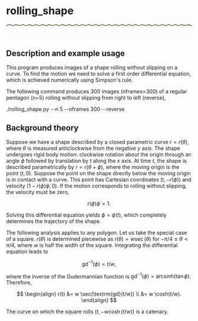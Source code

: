 rolling_shape
=============

![Rolling pentagon](https://github.com/mjwillatt/rolling_shape/blob/main/figures/rotated_output.gif?raw=true)

Description and example usage
-----------------------------

This program produces images of a shape rolling without slipping on a curve. To
find the motion we need to solve a first order differential equation, which is
achieved numerically using Simpson's rule.

The following command produces 300 images (nframes=300) of a regular pentagon
(n=5) rolling without slipping from right to left (reverse),

./rolling_shape.py --n 5 --nframes 300 --reverse

Background theory
-----------------

Suppose we have a shape described by a closed parametric curve $r = r(\theta)$,
where $\theta$ is measured anticlockwise from the negative $y$ axis. The shape
undergoes rigid body motion: clockwise rotation about the origin through an
angle $\phi$ followed by translation by $t$ along the $x$ axis. At time $t$,
the shape is described parametrically by $r = r(\theta + \phi)$, where the
moving origin is the point $(t, 0)$. Suppose the point on the shape directly
below the moving origin is in contact with a curve. This point has Cartesian
coordinates $(t, -r(\phi))$ and velocity $(1 - r(\phi)\dot{\phi}, 0)$. If the
motion corresponds to rolling without slipping, the velocity must be zero,

$$
\begin{equation}
r(\phi) \dot{\phi} = 1.
\end{equation}
$$

Solving this differential equation yields $\phi = \phi(t)$, which completely
determines the trajectory of the shape.

The following analysis applies to any polygon. Let us take the special case of
a square. $r(\theta)$ is determined piecewise as $r(\theta) = w\sec(\theta)$
for $-\pi/4 \le \theta \lt \pi/4$, where $w$ is half the width of the square.
Integrating the differential equation leads to

$$
\begin{equation}
\textrm{gd}^{-1}(\phi) = t / w,
\end{equation}
$$

where the inverse of the Gudermannian function is $\textrm{gd}^{-1}(\phi) =
\textrm{arcsinh}(\tan \phi)$. Therefore,

$$
\begin{align}
r(t) &= w \sec(\textrm{gd}(t/w)) \\
&= w \cosh(t/w).
\end{align}
$$

The curve on which the square rolls $(t, -w\cosh(t/w))$ is a catenary.
